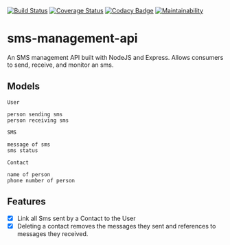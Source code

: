 [![Build Status](https://travis-ci.org/SrMoffat/MyDiary.svg?branch=ch-refactor-tests)](https://travis-ci.org/SrMoffat/MyDiary)
[![Coverage Status](https://coveralls.io/repos/github/SrMoffat/MyDiary/badge.svg?branch=ch-refactor-tests)](https://coveralls.io/github/SrMoffat/MyDiary?branch=ch-refactor-tests)
[![Codacy Badge](https://api.codacy.com/project/badge/Grade/1035762f60c44fc4a83ed5900b7eeecd)](https://www.codacy.com/app/SrMoffat/MyDiary?utm_source=github.com&amp;utm_medium=referral&amp;utm_content=SrMoffat/MyDiary&amp;utm_campaign=Badge_Grade)
[![Maintainability](https://api.codeclimate.com/v1/badges/f981ab50b5790bf90bab/maintainability)](https://codeclimate.com/github/SrMoffat/MyDiary/maintainability)

# sms-management-api
An SMS management API built with NodeJS and Express. Allows consumers to send, receive, and monitor an sms. 

## Models
`User`
```
person sending sms
person receiving sms
```

`SMS`
```
message of sms
sms status
```

`Contact`
```
name of person
phone number of person
```

## Features
- [x] Link all Sms sent by a Contact to the User
- [x] Deleting a contact removes the messages they sent and references to messages they received.

